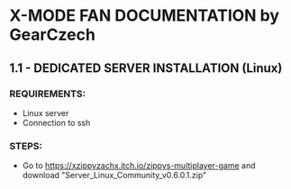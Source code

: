# X-MODE FAN DOCUMENTATION by GearCzech

## 1.1 - DEDICATED SERVER INSTALLATION (Linux)
### REQUIREMENTS:
- Linux server
- Connection to ssh

### STEPS:
- Go to https://xzippyzachx.itch.io/zippys-multiplayer-game and download "Server_Linux_Community_v0.6.0.1.zip"
